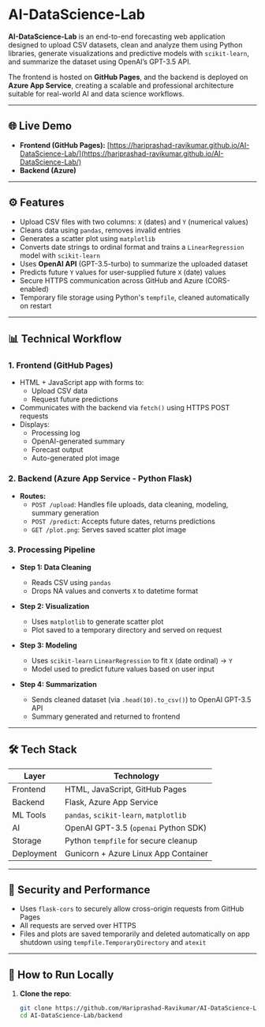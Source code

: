 # AI-DataScience-Lab

**AI-DataScience-Lab** is an end-to-end forecasting web application designed to upload CSV datasets, clean and analyze them using Python libraries, generate visualizations and predictive models with `scikit-learn`, and summarize the dataset using OpenAI’s GPT-3.5 API.

The frontend is hosted on **GitHub Pages**, and the backend is deployed on **Azure App Service**, creating a scalable and professional architecture suitable for real-world AI and data science workflows.

---

## 🌐 Live Demo

- **Frontend (GitHub Pages):** [https://hariprashad-ravikumar.github.io/AI-DataScience-Lab/](https://hariprashad-ravikumar.github.io/AI-DataScience-Lab/)
- **Backend (Azure)**

---

## ⚙️ Features

- Upload CSV files with two columns: `X` (dates) and `Y` (numerical values)
- Cleans data using `pandas`, removes invalid entries
- Generates a scatter plot using `matplotlib`
- Converts date strings to ordinal format and trains a `LinearRegression` model with `scikit-learn`
- Uses **OpenAI API** (GPT-3.5-turbo) to summarize the uploaded dataset
- Predicts future `Y` values for user-supplied future `X` (date) values
- Secure HTTPS communication across GitHub and Azure (CORS-enabled)
- Temporary file storage using Python's `tempfile`, cleaned automatically on restart

---

## 📊 Technical Workflow

### 1. **Frontend (GitHub Pages)**

- HTML + JavaScript app with forms to:
  - Upload CSV data
  - Request future predictions
- Communicates with the backend via `fetch()` using HTTPS POST requests
- Displays:
  - Processing log
  - OpenAI-generated summary
  - Forecast output
  - Auto-generated plot image

### 2. **Backend (Azure App Service - Python Flask)**

- **Routes:**
  - `POST /upload`: Handles file uploads, data cleaning, modeling, summary generation
  - `POST /predict`: Accepts future dates, returns predictions
  - `GET /plot.png`: Serves saved scatter plot image

### 3. **Processing Pipeline**

- **Step 1: Data Cleaning**
  - Reads CSV using `pandas`
  - Drops NA values and converts `X` to datetime format

- **Step 2: Visualization**
  - Uses `matplotlib` to generate scatter plot
  - Plot saved to a temporary directory and served on request

- **Step 3: Modeling**
  - Uses `scikit-learn` `LinearRegression` to fit `X` (date ordinal) → `Y`
  - Model used to predict future values based on user input

- **Step 4: Summarization**
  - Sends cleaned dataset (via `.head(10).to_csv()`) to OpenAI GPT-3.5 API
  - Summary generated and returned to frontend

---

## 🛠️ Tech Stack

| Layer     | Technology                               |
|-----------|-------------------------------------------|
| Frontend  | HTML, JavaScript, GitHub Pages            |
| Backend   | Flask, Azure App Service                  |
| ML Tools  | `pandas`, `scikit-learn`, `matplotlib`    |
| AI        | OpenAI GPT-3.5 (`openai` Python SDK)      |
| Storage   | Python `tempfile` for secure cleanup      |
| Deployment| Gunicorn + Azure Linux App Container      |

---

## 🔐 Security and Performance

- Uses `flask-cors` to securely allow cross-origin requests from GitHub Pages
- All requests are served over HTTPS
- Files and plots are saved temporarily and deleted automatically on app shutdown using `tempfile.TemporaryDirectory` and `atexit`

---

## 🚀 How to Run Locally

1. **Clone the repo**:
   ```bash
   git clone https://github.com/Hariprashad-Ravikumar/AI-DataScience-Lab.git
   cd AI-DataScience-Lab/backend
